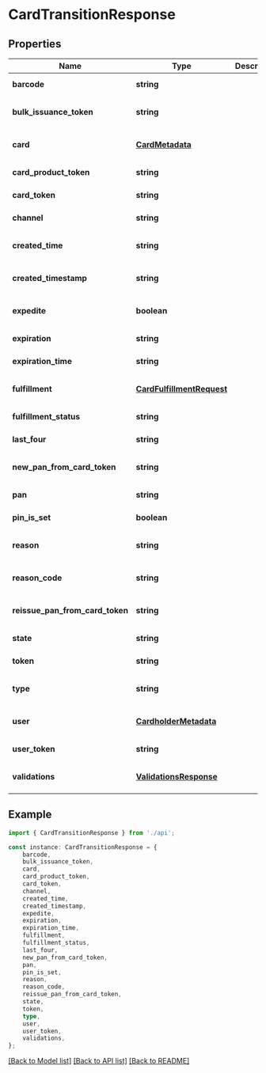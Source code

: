 # CardTransitionResponse


## Properties

Name | Type | Description | Notes
------------ | ------------- | ------------- | -------------
**barcode** | **string** |  | [default to undefined]
**bulk_issuance_token** | **string** |  | [optional] [default to undefined]
**card** | [**CardMetadata**](CardMetadata.md) |  | [optional] [default to undefined]
**card_product_token** | **string** |  | [default to undefined]
**card_token** | **string** |  | [default to undefined]
**channel** | **string** |  | [default to undefined]
**created_time** | **string** |  | [optional] [default to undefined]
**created_timestamp** | **string** |  | [optional] [default to undefined]
**expedite** | **boolean** |  | [optional] [default to false]
**expiration** | **string** |  | [default to undefined]
**expiration_time** | **string** |  | [default to undefined]
**fulfillment** | [**CardFulfillmentRequest**](CardFulfillmentRequest.md) |  | [optional] [default to undefined]
**fulfillment_status** | **string** |  | [default to undefined]
**last_four** | **string** |  | [default to undefined]
**new_pan_from_card_token** | **string** |  | [optional] [default to undefined]
**pan** | **string** |  | [default to undefined]
**pin_is_set** | **boolean** |  | [default to false]
**reason** | **string** |  | [optional] [default to undefined]
**reason_code** | **string** |  | [optional] [default to undefined]
**reissue_pan_from_card_token** | **string** |  | [optional] [default to undefined]
**state** | **string** |  | [default to undefined]
**token** | **string** |  | [default to undefined]
**type** | **string** |  | [readonly] [default to undefined]
**user** | [**CardholderMetadata**](CardholderMetadata.md) |  | [optional] [default to undefined]
**user_token** | **string** |  | [default to undefined]
**validations** | [**ValidationsResponse**](ValidationsResponse.md) |  | [optional] [default to undefined]

## Example

```typescript
import { CardTransitionResponse } from './api';

const instance: CardTransitionResponse = {
    barcode,
    bulk_issuance_token,
    card,
    card_product_token,
    card_token,
    channel,
    created_time,
    created_timestamp,
    expedite,
    expiration,
    expiration_time,
    fulfillment,
    fulfillment_status,
    last_four,
    new_pan_from_card_token,
    pan,
    pin_is_set,
    reason,
    reason_code,
    reissue_pan_from_card_token,
    state,
    token,
    type,
    user,
    user_token,
    validations,
};
```

[[Back to Model list]](../README.md#documentation-for-models) [[Back to API list]](../README.md#documentation-for-api-endpoints) [[Back to README]](../README.md)
